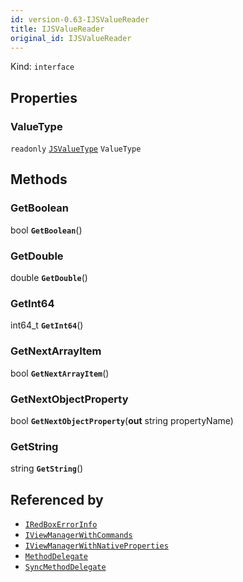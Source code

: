 ```yaml
---
id: version-0.63-IJSValueReader
title: IJSValueReader
original_id: IJSValueReader
---
```


Kind: `interface`



## Properties
### ValueType
`readonly`  [`JSValueType`](JSValueType) `ValueType`



## Methods
### GetBoolean
bool **`GetBoolean`**()



### GetDouble
double **`GetDouble`**()



### GetInt64
int64_t **`GetInt64`**()



### GetNextArrayItem
bool **`GetNextArrayItem`**()



### GetNextObjectProperty
bool **`GetNextObjectProperty`**(**out** string propertyName)



### GetString
string **`GetString`**()






## Referenced by
- [`IRedBoxErrorInfo`](IRedBoxErrorInfo)
- [`IViewManagerWithCommands`](IViewManagerWithCommands)
- [`IViewManagerWithNativeProperties`](IViewManagerWithNativeProperties)
- [`MethodDelegate`](MethodDelegate)
- [`SyncMethodDelegate`](SyncMethodDelegate)
